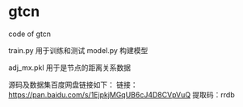# gtcn
code of gtcn


train.py 用于训练和测试
model.py 构建模型

adj_mx.pkl 用于是节点的距离关系数据

源码及数据集百度网盘链接如下：
链接：https://pan.baidu.com/s/1EjpkjMGqUB6cJ4D8CVpVuQ 
提取码：rrdb




